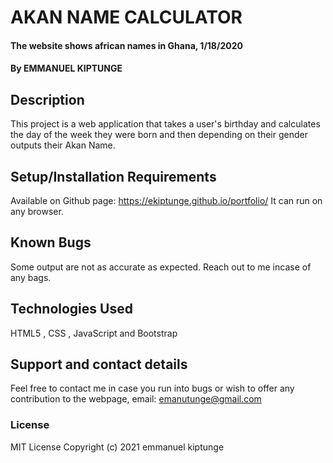 # AKAN NAME CALCULATOR
#### The website shows african names in Ghana, 1/18/2020
#### By EMMANUEL KIPTUNGE
## Description
This project is a web application that takes a user's birthday and calculates the day of the week they were born and then depending on their gender outputs their Akan Name.
## Setup/Installation Requirements
Available on Github page: https://ekiptunge.github.io/portfolio/ It can run on any browser.
## Known Bugs
Some output are not as accurate as expected. Reach out to me incase of any bags.
## Technologies Used
HTML5 ,
CSS ,
JavaScript and
Bootstrap
## Support and contact details
Feel free to contact me in case you run into bugs or wish to offer any contribution to the webpage, email: emanutunge@gmail.com
### License
MIT License
Copyright (c) 2021 emmanuel kiptunge
